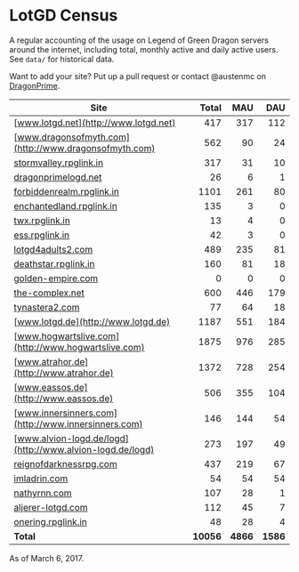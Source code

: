 # LotGD Census
A regular accounting of the usage on Legend of Green Dragon servers around the internet, including total, monthly active and daily active users. See `data/` for historical data.

Want to add your site? Put up a pull request or contact @austenmc on [DragonPrime](http://dragonprime.net).


Site | Total | MAU | DAU
--- | ---:| ---:| ---:
[www.lotgd.net](http://www.lotgd.net)|417|317|112
[www.dragonsofmyth.com](http://www.dragonsofmyth.com)|562|90|24
[stormvalley.rpglink.in](http://stormvalley.rpglink.in)|317|31|10
[dragonprimelogd.net](http://dragonprimelogd.net)|26|6|1
[forbiddenrealm.rpglink.in](http://forbiddenrealm.rpglink.in)|1101|261|80
[enchantedland.rpglink.in](http://enchantedland.rpglink.in)|135|3|0
[twx.rpglink.in](http://twx.rpglink.in)|13|4|0
[ess.rpglink.in](http://ess.rpglink.in)|42|3|0
[lotgd4adults2.com](http://lotgd4adults2.com)|489|235|81
[deathstar.rpglink.in](http://deathstar.rpglink.in)|160|81|18
[golden-empire.com](http://golden-empire.com)|0|0|0
[the-complex.net](http://the-complex.net)|600|446|179
[tynastera2.com](http://tynastera2.com)|77|64|18
[www.lotgd.de](http://www.lotgd.de)|1187|551|184
[www.hogwartslive.com](http://www.hogwartslive.com)|1875|976|285
[www.atrahor.de](http://www.atrahor.de)|1372|728|254
[www.eassos.de](http://www.eassos.de)|506|355|104
[www.innersinners.com](http://www.innersinners.com)|146|144|54
[www.alvion-logd.de/logd](http://www.alvion-logd.de/logd)|273|197|49
[reignofdarknessrpg.com](http://reignofdarknessrpg.com)|437|219|67
[imladrin.com](http://imladrin.com)|54|54|54
[nathyrnn.com](http://nathyrnn.com)|107|28|1
[aljerer-lotgd.com](http://aljerer-lotgd.com)|112|45|7
[onering.rpglink.in](http://onering.rpglink.in)|48|28|4
**Total**|**10056**|**4866**|**1586**

As of March 6, 2017.

